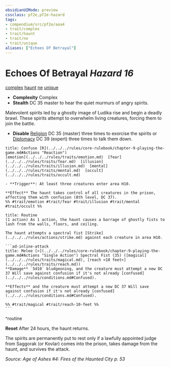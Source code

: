 ```yaml
---
obsidianUIMode: preview
cssclass: pf2e,pf2e-hazard
tags:
- compendium/src/pf2e/aoa4
- trait/complex
- trait/haunt
- trait/ne
- trait/unique
aliases: ["Echoes Of Betrayal"]
---
```

# Echoes Of Betrayal *Hazard 16*  
[complex](../../../rules/traits/complex.md)  [haunt](../../../rules/traits/haunt.md)  [ne](../../../rules/traits/neutral-evil-b1.md)  [unique](../../../rules/traits/unique.md)  

- **Complexity** Complex
- **Stealth** DC 35 master to hear the quiet murmurs of angry spirits.  

Malevolent spirits led by a ghostly image of Ludika rise and begin a deadly brawl. These spirits attempt to overwhelm living creatures, forcing them to join the battle.

- **Disable** [Religion](../../skills.md#Religion) DC 35 (master) three times to exorcise the spirits or [Diplomacy](../../skills.md#Diplomacy) DC 39 (expert) three times to talk them down.  
     
```ad-embed-ability
title: Confuse [R](../../../rules/core-rulebook/chapter-9-playing-the-game.md#Actions "Reaction")
[emotion](../../../rules/traits/emotion.md)  [fear](../../../rules/traits/fear.md)  [illusion](../../../rules/traits/illusion.md)  [mental](../../../rules/traits/mental.md)  [occult](../../../rules/traits/occult.md)  

- **Trigger**: At least three creatures enter area H10.

**Effect** The haunt takes control of all creatures in the prison, affecting them with confusion (8th level, DC 37).  
%% #trait/emotion #trait/fear #trait/illusion #trait/mental #trait/occult %%
```

````ad-pf2-summary
title: Routine
(1 action) As 1 action, the haunt causes a barrage of ghostly fists to lash from the walls, floors, and ceiling.

The haunt attempts a spectral fist [Strike](../../../rules/actions/strike.md) against each creature in area H10.

```ad-inline-attack
title: Melee [>](../../../rules/core-rulebook/chapter-9-playing-the-game.md#Actions "Single Action") Spectral Fist (35) ([magical](../../../rules/traits/magical.md), [reach <10 feet>](../../../rules/traits/reach.md))
**Damage** `5d10` bludgeoning, and the creature must attempt a new DC 37 Will save against confusion if it's not already [confused](../../../rules/conditions.md#Confused). 
 
**Effects** and the creature must attempt a new DC 37 Will save against confusion if it's not already [confused](../../../rules/conditions.md#Confused).

%% #trait/magical #trait/reach-10-feet %%
```
````
^routine

**Reset** After 24 hours, the haunt returns.

The spirits are permanently put to rest only if a lawfully appointed judge from Saggorak (or Kovlar) comes into the prison, takes damage from the haunt, and survives the attack.  

*Source: Age of Ashes #4: Fires of the Haunted City p. 53*
